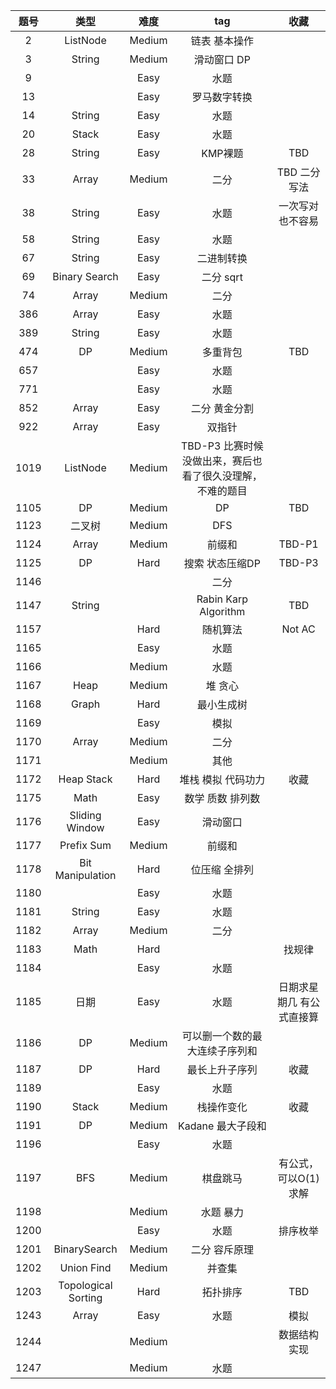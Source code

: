 |题号|类型|难度|tag|收藏|
|:---:|:---:|:---:|:---:|:---:|
|2|ListNode|Medium|链表 基本操作|
|3|String|Medium|滑动窗口 DP| |
|9| |Easy|水题|
|13| |Easy|罗马数字转换|
|14|String|Easy|水题|
|20|Stack|Easy|水题|
|28|String|Easy|KMP裸题|TBD|
|33|Array|Medium|二分|TBD 二分写法|
|38|String|Easy|水题|一次写对也不容易|
|58|String|Easy|水题| |
|67|String|Easy|二进制转换| |
|69|Binary Search|Easy|二分 sqrt| |
|74|Array|Medium|二分|
|386|Array|Easy|水题|
|389|String|Easy|水题|
|474|DP|Medium|多重背包|TBD|
|657| |Easy|水题|
|771| |Easy|水题|
|852|Array|Easy|二分 黄金分割|
|922|Array|Easy|双指针|
|1019|ListNode|Medium|TBD-P3 比赛时候没做出来，赛后也看了很久没理解，不难的题目|
|1105|DP|Medium|DP|TBD|
|1123|二叉树|Medium|DFS|
|1124|Array|Medium|前缀和|TBD-P1|
|1125|DP|Hard|搜索 状态压缩DP|TBD-P3|
|1146| | |二分|
|1147|String| |Rabin Karp Algorithm|TBD|
|1157| |Hard|随机算法|Not AC|
|1165| |Easy|水题|
|1166| |Medium|水题|
|1167|Heap|Medium|堆 贪心|
|1168|Graph|Hard|最小生成树|
|1169| |Easy|模拟|
|1170|Array|Medium|二分|
|1171| |Medium|其他|
|1172|Heap Stack|Hard|堆栈 模拟 代码功力|收藏|
|1175|Math|Easy|数学 质数 排列数|
|1176|Sliding Window |Easy|滑动窗口|
|1177|Prefix Sum |Medium|前缀和|
|1178|Bit Manipulation|Hard|位压缩 全排列|
|1180| |Easy|水题|
|1181|String|Easy|水题|
|1182|Array|Medium|二分|
|1183|Math|Hard||找规律|
|1184| |Easy|水题|
|1185|日期|Easy|水题|日期求星期几 有公式直接算|
|1186|DP|Medium|可以删一个数的最大连续子序列和||
|1187|DP|Hard|最长上升子序列|收藏|
|1189| |Easy|水题|
|1190|Stack|Medium|栈操作变化|收藏|
|1191|DP|Medium|Kadane 最大子段和| |
|1196| |Easy|水题| |
|1197|BFS|Medium|棋盘跳马|有公式，可以O(1)求解|
|1198| |Medium|水题 暴力| |
|1200| |Easy|水题|排序枚举|
|1201|BinarySearch|Medium|二分 容斥原理| |
|1202|Union Find|Medium|并查集| |
|1203|Topological Sorting|Hard|拓扑排序|TBD|
|1243|Array|Easy|水题|模拟|
|1244| |Medium||数据结构实现|
|1247| |Medium|水题|